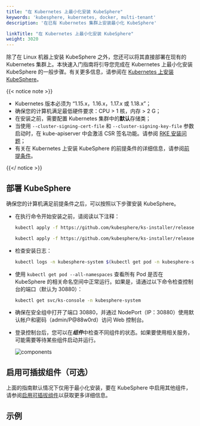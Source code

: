 ```yaml
---
title: "在 Kubernetes 上最小化安装 KubeSphere"
keywords: 'kubesphere, kubernetes, docker, multi-tenant'
description: '在已有 Kubernetes 集群上安装最小化 KubeSphere'

linkTitle: "在 Kubernetes 上最小化安装 KubeSphere"
weight: 3020
---
```


除了在 Linux 机器上安装 KubeSphere 之外，您还可以将其直接部署在现有的 Kubernetes 集群上。本快速入门指南将引导您完成在 Kubernetes 上最小化安装 KubeSphere 的一般步骤。有关更多信息，请参阅在 [Kubernetes 上安装 KubeSphere](../../installing-on-kubernetes/)。

{{< notice note >}}

- Kubernetes 版本必须为 “1.15.x，1.16.x，1.17.x 或 1.18.x”；
- 确保您的计算机满足最低硬件要求：CPU > 1 核，内存 > 2 G；
- 在安装之前，需要配置 Kubernetes 集群中的**默认**存储类；
- 当使用 `--cluster-signing-cert-file` 和 `--cluster-signing-key-file` 参数启动时，在 kube-apiserver 中会激活 CSR 签名功能。请参阅 [RKE 安装问题](https://github.com/kubesphere/kubesphere/issues/1925#issuecomment-591698309)；
- 有关在 Kubernetes 上安装 KubeSphere 的前提条件的详细信息，请参阅[前提条件](../../installing-on-kubernetes/introduction/prerequisites/)。

{{</ notice >}}

## 部署 KubeSphere

确保您的计算机满足前提条件之后，可以按照以下步骤安装 KubeSphere。

- 在执行命令开始安装之前，请阅读以下注释：

    ```bash
    kubectl apply -f https://github.com/kubesphere/ks-installer/releases/download/v3.0.0/kubesphere-installer.yaml

    kubectl apply -f https://github.com/kubesphere/ks-installer/releases/download/v3.0.0/cluster-configuration.yaml
    ```

- 检查安装日志：

    ```bash
    kubectl logs -n kubesphere-system $(kubectl get pod -n kubesphere-system -l app=ks-install -o jsonpath='{.items[0].metadata.name}') -f
    ```

- 使用 `kubectl get pod --all-namespaces` 查看所有 Pod 是否在 KubeSphere 的相关命名空间中正常运行。如果是，请通过以下命令检查控制台的端口（默认为 30880）：

    ```bash
    kubectl get svc/ks-console -n kubesphere-system
    ```

- 确保在安全组中打开了端口 30880，并通过 NodePort（IP：30880）使用默认帐户和密码（admin/P@88w0rd）访问 Web 控制台。

- 登录控制台后，您可以在***组件***中检查不同组件的状态。如果要使用相关服务，可能需要等待某些组件启动并运行。

    ![components](/images/docs/quickstart/kubesphere-components-zh.png)

## 启用可插拔组件（可选）

上面的指南默认情况下仅用于最小化安装，要在 KubeSphere 中启用其他组件，请参阅[启用可插拔组件](../../pluggable-components/)以获取更多详细信息。

## 示例

<script src="https://asciinema.org/a/362121.js" id="asciicast-362121" async></script>
